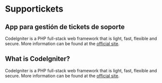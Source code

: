 # Supportickets

## App para gestión de tickets de soporte

CodeIgniter is a PHP full-stack web framework that is light, fast, flexible and secure.
More information can be found at the [official site](http://codeigniter.com).

## What is CodeIgniter?

CodeIgniter is a PHP full-stack web framework that is light, fast, flexible and secure.
More information can be found at the [official site](http://codeigniter.com).
